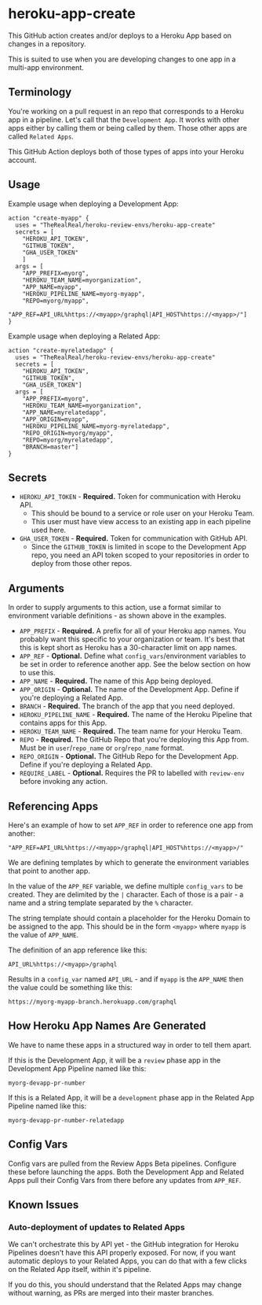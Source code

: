 # heroku-app-create

This GitHub action creates and/or deploys to a Heroku App based on changes in a repository.

This is suited to use when you are developing changes to one app in a multi-app environment.

## Terminology

You're working on a pull request in an repo that corresponds to a Heroku app in a pipeline. Let's call that the `Development App`. It works with other apps either by calling them or being called by them. Those other apps are called `Related Apps`.

This GitHub Action deploys both of those types of apps into your Heroku account.

## Usage

Example usage when deploying a Development App:

```
action "create-myapp" {
  uses = "TheRealReal/heroku-review-envs/heroku-app-create"
  secrets = [
    "HEROKU_API_TOKEN",
    "GITHUB_TOKEN",
    "GHA_USER_TOKEN"
    ]
  args = [
    "APP_PREFIX=myorg",
    "HEROKU_TEAM_NAME=myorganization",
    "APP_NAME=myapp",
    "HEROKU_PIPELINE_NAME=myorg-myapp",
    "REPO=myorg/myapp",
    "APP_REF=API_URL%https://<myapp>/graphql|API_HOST%https://<myapp>/"]
}
```

Example usage when deploying a Related App:

```
action "create-myrelatedapp" {
  uses = "TheRealReal/heroku-review-envs/heroku-app-create"
  secrets = [
    "HEROKU_API_TOKEN",
    "GITHUB_TOKEN",
    "GHA_USER_TOKEN"]
  args = [
    "APP_PREFIX=myorg",
    "HEROKU_TEAM_NAME=myorganization",
    "APP_NAME=myrelatedapp",
    "APP_ORIGIN=myapp",
    "HEROKU_PIPELINE_NAME=myorg-myrelatedapp",
    "REPO_ORIGIN=myorg/myapp",
    "REPO=myorg/myrelatedapp",
    "BRANCH=master"]
}
```

## Secrets

* `HEROKU_API_TOKEN` - **Required.** Token for communication with Heroku API.
  * This should be bound to a service or role user on your Heroku Team.
  * This user must have view access to an existing app in each pipeline used here.
* `GHA_USER_TOKEN` - **Required.** Token for communication with GitHub API.
  * Since the `GITHUB_TOKEN` is limited in scope to the Development App repo, you need an API token scoped to your repositories in order to deploy from those other repos.

## Arguments

In order to supply arguments to this action, use a format similar to environment variable definitions - as shown above in the examples.

* `APP_PREFIX` - **Required.** A prefix for all of your Heroku app names. You probably want this specific to your organization or team. It's best that this is kept short as Heroku has a 30-character limit on app names.
* `APP_REF` - **Optional.** Define what `config_vars`/environment variables to be set in order to reference another app. See the below section on how to use this.
* `APP_NAME` - **Required.** The name of this App being deployed.
* `APP_ORIGIN` - **Optional.** The name of the Development App. Define if you're deploying a Related App.
* `BRANCH` - **Required.** The branch of the app that you need deployed.
* `HEROKU_PIPELINE_NAME` - **Required.** The name of the Heroku Pipeline that contains apps for this App.
* `HEROKU_TEAM_NAME` - **Required.** The team name for your Heroku Team.
* `REPO` - **Required.** The GitHub Repo that you're deploying this App from. Must be in `user`/`repo_name` or `org`/`repo_name` format.
* `REPO_ORIGIN` - **Optional.** The GitHub Repo for the Development App. Define if you're deploying a Related App.
* `REQUIRE_LABEL` - **Optional.** Requires the PR to labelled with `review-env` before invoking any action.

## Referencing Apps

Here's an example of how to set `APP_REF` in order to reference one app from another:
```
"APP_REF=API_URL%https://<myapp>/graphql|API_HOST%https://<myapp>/"
```
We are defining templates by which to generate the environment variables that point to another app.

In the value of the `APP_REF` variable, we define multiple `config_vars` to be created. They are delimited by the `|` character. Each of those is a pair - a name and a string template separated by the `%` character.

The string template should contain a placeholder for the Heroku Domain to be assigned to the app. This should be in the form `<myapp>` where `myapp` is the value of `APP_NAME`.

The definition of an app reference like this:

```
API_URL%https://<myapp>/graphql
```

Results in a `config_var` named `API_URL` - and if `myapp` is the `APP_NAME` then the value could be something like this:

```
https://myorg-myapp-branch.herokuapp.com/graphql
```

## How Heroku App Names Are Generated

We have to name these apps in a structured way in order to tell them apart.

If this is the Development App, it will be a `review` phase app in the Development App Pipeline named like this:

```
myorg-devapp-pr-number
```

If this is a Related App, it will be a `development` phase app in the Related App Pipeline named like this:

```
myorg-devapp-pr-number-relatedapp
```

## Config Vars

Config vars are pulled from the Review Apps Beta pipelines. Configure these before launching the apps. Both the Development App and Related Apps pull their Config Vars from there before any updates from `APP_REF`.

## Known Issues

### Auto-deployment of updates to Related Apps

We can't orchestrate this by API yet - the GitHub integration for Heroku Pipelines doesn't have this API properly exposed. For now, if you want automatic deploys to your Related Apps, you can do that with a few clicks on the Related App itself, within it's pipeline.

If you do this, you should understand that the Related Apps may change without warning, as PRs are merged into their master branches.
